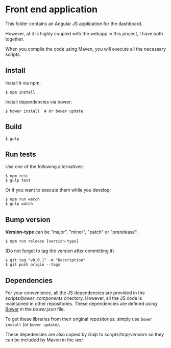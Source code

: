 # Front end application

This folder contains an Angular JS application for the dashboard.

However, at it is highly coupled with the webapp in this project, I have both together.

When you compile the code using Maven, you will execute all the necessary scripts.

## Install

Install it via npm:

    $ npm install

Install dependencies via bower:

    $ bower install  # Or bower update

## Build

    $ gulp

## Run tests

Use one of the following alternatives:

    $ npm test
    $ gulp test

Or if you want to execute them while you develop:

    $ npm run watch
    $ gulp watch

## Bump version

__Version-type__ can be "major", "minor", "patch" or "prerelease".

    $ npm run release [version-type]

(Do not forget to tag the version after committing it)

    $ git tag "v0.0.1" -m "Description"
    $ git push origin --tags

## Dependencies

For your convenience, all the JS dependencies are provided in the _scripts/bower\_components_ directory.
However, all the JS code is maintained in other repositories.
These dependencies are defined using [Bower](http://bower.io) in the _bower.json_ file.

To get these libraries from their original repositories, simply use ``bower install`` (or ``bower update``).

These depedencies are also copied by _Gulp_ to _scripts/tmp/vendors_ so they can be included by Maven in the _war_.
